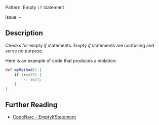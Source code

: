 Pattern: Empty `if` statement

Issue: -

## Description

Checks for empty *if* statements. Empty *if* statements are confusing and serve no purpose.

Here is an example of code that produces a violation:

``` groovy
def myMethod() {
    if (x==23) {
        // empty
    }
}
```

## Further Reading

* [CodeNarc - EmptyIfStatement](http://codenarc.sourceforge.net/codenarc-rules-basic.html#EmptyIfStatement)